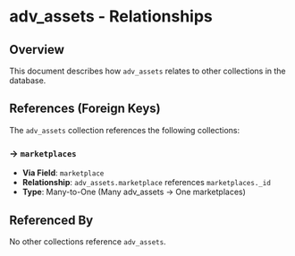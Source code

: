 # adv_assets - Relationships

## Overview

This document describes how `adv_assets` relates to other collections in the database.

## References (Foreign Keys)

The `adv_assets` collection references the following collections:

### → `marketplaces`

- **Via Field**: `marketplace`
- **Relationship**: `adv_assets.marketplace` references `marketplaces._id`
- **Type**: Many-to-One (Many adv_assets → One marketplaces)

## Referenced By

No other collections reference `adv_assets`.

